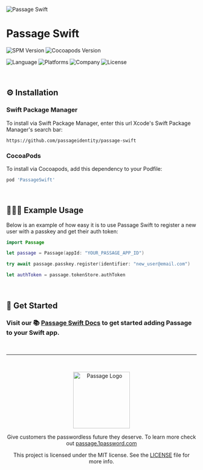 ![Passage Swift](https://storage.googleapis.com/passage-docs/passage-github-banner.png)

# Passage Swift

![SPM Version](https://img.shields.io/github/v/release/passageidentity/passage-swift?style=flat&label=Swift%20Package)
![Cocoapods Version](https://img.shields.io/github/v/release/passageidentity/passage-swift?style=flat&label=CocoaPods)

![Language](https://img.shields.io/badge/Swift-informational?style=flat&logo=swift&logoColor=white&color=FA7343)
![Platforms](https://img.shields.io/endpoint?url=https%3A%2F%2Fswiftpackageindex.com%2Fapi%2Fpackages%2Fpassage-swift%2Fpassage-swift%2Fbadge%3Ftype%3Dplatforms)
![Company](https://img.shields.io/badge/1Password-informational?style=flat&logo=1password&logoColor=white&color=3B66BC)
![License](https://img.shields.io/github/license/passageidentity/passage-swift.svg?style=flat)

 <br />

## ⚙️ Installation
### Swift Package Manager
To install via Swift Package Manager, enter this url Xcode's Swift Package Manager's search bar:
```
https://github.com/passageidentity/passage-swift
```

### CocoaPods
To install via Cocoapods, add this dependency to your Podfile:
``` ruby
pod 'PassageSwift'
```

 <br />

## 👩🏽‍💻 Example Usage
Below is an example of how easy it is to use Passage Swift to register a new user with a passkey and get their auth token:

``` swift
import Passage

let passage = Passage(appId: "YOUR_PASSAGE_APP_ID")

try await passage.passkey.register(identifier: "new_user@email.com")

let authToken = passage.tokenStore.authToken
```

 <br />

## 🚀 Get Started
### Visit our 📚 [Passage Swift Docs](https://docs.passage.id) to get started adding Passage to your Swift app.
 <br />

---
<br />
<p align="center">
  <picture>
    <source media="(prefers-color-scheme: light)" srcset="https://storage.googleapis.com/passage-docs/logo-small-light.pngg" width="150">
    <source media="(prefers-color-scheme: dark)" srcset="https://storage.googleapis.com/passage-docs/logo-small-dark.png" width="150">
    <img alt="Passage Logo" src="https://storage.googleapis.com/passage-docs/logo-small-light.png" width="150">
  </picture>
</p>

<p align="center">Give customers the passwordless future they deserve. To learn more check out <a href="https://passage.1password.com">passage.1password.com</a></p>

<p align="center">This project is licensed under the MIT license. See the <a href="./LICENSE"> LICENSE</a> file for more info.</p>